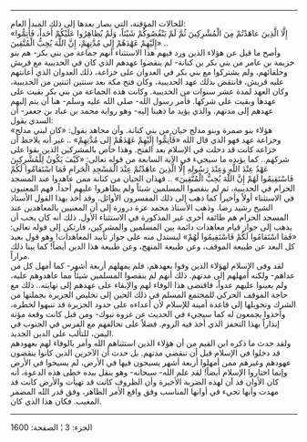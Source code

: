 ------------------------------------------------------------------------

للحالات المؤقتة، التي يصار بعدها إلى ذلك المبدأ العام:  
«إِلَّا الَّذِينَ عاهَدْتُمْ مِنَ الْمُشْرِكِينَ ثُمَّ لَمْ يَنْقُصُوكُمْ شَيْئاً، وَلَمْ يُظاهِرُوا عَلَيْكُمْ
أَحَداً، فَأَتِمُّوا إِلَيْهِمْ عَهْدَهُمْ إِلى مُدَّتِهِمْ، إِنَّ اللَّهَ يُحِبُّ الْمُتَّقِينَ» ..  
وأصح ما قيل عن هؤلاء الذين ورد فيهم هذا الاستثناء أنهم جماعة من بني بكر-
هم بنو خزيمة بن عامر من بني بكر بن كنانة- لم ينقضوا عهدهم الذي كان في
الحديبية مع قريش وحلفائهم، ولم يشتركوا مع بني بكر في العدوان على خزاعة،
ذلك العدوان الذي أعانتهم عليه قريش، فانتقض بذلك عهد الحديبية، وكان فتح
مكة بعد سنتين اثنتين من الحديبية، وكان العهد لمدة عشر سنوات من الحديبية.
وكانت هذه الجماعة من بني بكر بقيت على عهدها وبقيت على شركها. فأمر رسول
الله- صلى الله عليه وسلم- هنا أن يتم إليهم عهدهم إلى مدتهم. والذي يؤيد
ما ذهبنا إليه- وهو رواية محمد بن عباد بن جعفر- أن السدي يقول:  
«هؤلاء بنو ضمرة وبنو مدلج حيان من بني كنانة. وأن مجاهد يقول: «كان لبني
مدلج وخزاعة عهد فهو الذي قال الله «فَأَتِمُّوا إِلَيْهِمْ عَهْدَهُمْ إِلى مُدَّتِهِمْ» .. غير
أنه يلاحظ أن خزاعة كانت قد دخلت في الإسلام بعد الفتح. وهذا خاص بالمشركين
الذين بقوا على شركهم.. كما يؤيده ما سيجيء في الآية السابعة من قوله
تعالى: «كَيْفَ يَكُونُ لِلْمُشْرِكِينَ عَهْدٌ عِنْدَ اللَّهِ وَعِنْدَ رَسُولِهِ إِلَّا الَّذِينَ عاهَدْتُمْ عِنْدَ
الْمَسْجِدِ الْحَرامِ فَمَا اسْتَقامُوا لَكُمْ فَاسْتَقِيمُوا لَهُمْ إِنَّ اللَّهَ يُحِبُّ الْمُتَّقِينَ» ..
فهذان الحيان من كنانة ممن عاهدوا عند المسجد الحرام في الحديبية، ثم لم
ينقصوا المسلمين شيئاً ولم يظاهروا عليهم أحداً. فهم المعنيون في الاستثناء
أولاً وأخيراً كما ذهب إلى ذلك المفسرون الأوائل، وقد أخذ بهذا القول الأستاذ
الشيخ رشيد رضا. وذهب الأستاذ محمد عزة دروزة إلى أن المعنيين بالمعاهدين
عند المسجد الحرام هم طائفة أخرى غير المذكورة في الاستثناء الأول. ذلك أنه
كان يحب أن يذهب إلى جواز قيام معاهدات دائمة بين المسلمين والمشركين،
فارتكن إلى قوله تعالى: «فَمَا اسْتَقامُوا لَكُمْ فَاسْتَقِيمُوا لَهُمْ» ليستدل منه على
جواز تأبيد المعاهدات! وهو قول بعيد كل البعد عن طبيعة الموقف، وعن طبيعة
المنهج، وعن طبيعة هذا الدين أيضاً! كما بينا ذلك مراراً.  
لقد وفى الإسلام لهؤلاء الذين وفوا بعهدهم، فلم يمهلهم أربعة أشهر- كما
أمهل كل من عداهم- ولكنه أمهلهم إلى مدتهم. ذلك أنهم لم ينقصوا المسلمين
شيئاً مما عاهدوهم عليه، ولم يعينوا عليهم عدواً، فاقتضى هذا الوفاء لهم
والإبقاء على عهدهم إلى نهايته.. ذلك مع حاجة الموقف الحركي للمجتمع المسلم
في ذلك الحين إلى تخليص الجزيرة بجملتها من الشرك وتحويلها إلى قاعدة أمينة
للإسلام لأن أعداءه على حدود الجزيرة قد تنبهوا لخطره، وأخذوا يجمعون له
كما سيجيء في الحديث عن غزوة تبوك- ومن قبل كانت وقعة مؤتة إنذاراً بهذا
التحفز الذي أخذ فيه الروم. فضلاً على تحالفهم مع الفرس في الجنوب في اليمن،
للتألب على الدين الجديد.  
ولقد حدث ما ذكره ابن القيم من أن هؤلاء الذين استثناهم الله وأمر بالوفاء
لهم بعهودهم قد دخلوا في الإسلام قبل أن تنقضي مدتهم. بل حدث أن الآخرين
الذين كانوا ينقضون عهودهم وغيرهم ممن أمهلوا أربعة أشهر يسيحون فيها في
الأرض، لم يسيحوا في الأرض وإنما اختاروا الإسلام أيضاً! لقد علم الله-
سبحانه- وهو ينقل بيده خطى هذه الدعوة، أنه كان الأوان قد آن لهذه الضربة
الأخيرة وأن الظروف كانت قد تهيأت والأرض كانت قد مهدت وأنها تجيء في
أوانها المناسب وفق واقع الأمر الظاهر، وفق قدر الله المضمر المغيب. فكان
هذا الذي كان.

------------------------------------------------------------------------

الجزء: 3 ¦ الصفحة: 1600
